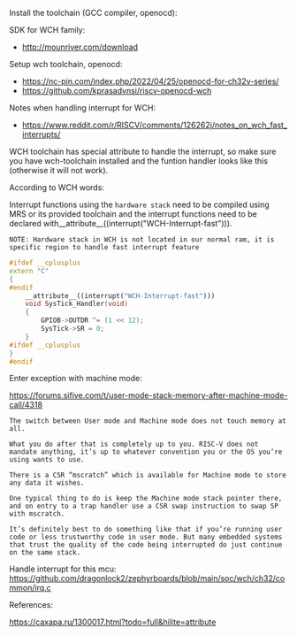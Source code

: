 Install the toolchain (GCC compiler, openocd):

SDK for WCH family:
+ http://mounriver.com/download

Setup wch toolchain, openocd:
+ https://nc-pin.com/index.php/2022/04/25/openocd-for-ch32v-series/
+ https://github.com/kprasadvnsi/riscv-openocd-wch

Notes when handling interrupt for WCH:
+ https://www.reddit.com/r/RISCV/comments/126262j/notes_on_wch_fast_interrupts/

WCH toolchain has special attribute to handle the interrupt, so make sure you have wch-toolchain installed and the funtion handler looks like this (otherwise it will not work).

According  to WCH words: 

Interrupt functions using the ``hardware stack`` need to be compiled using MRS or its provided toolchain
and the interrupt functions need to be declared with__attribute__((interrupt("WCH-Interrupt-fast"))). 

``NOTE: Hardware stack in WCH is not located in our normal ram, it is specific region to handle fast interrupt feature``

```cpp
#ifdef __cplusplus
extern "C"
{
#endif	
    __attribute__((interrupt("WCH-Interrupt-fast")))
    void SysTick_Handler(void)
	{
        GPIOB->OUTDR ^= (1 << 12);
        SysTick->SR = 0;
	}
#ifdef __cplusplus
}
#endif
```

Enter exception with machine mode:

https://forums.sifive.com/t/user-mode-stack-memory-after-machine-mode-call/4318
```
The switch between User mode and Machine mode does not touch memory at all.

What you do after that is completely up to you. RISC-V does not mandate anything, it’s up to whatever convention you or the OS you’re using wants to use.

There is a CSR “mscratch” which is available for Machine mode to store any data it wishes.

One typical thing to do is keep the Machine mode stack pointer there, and on entry to a trap handler use a CSR swap instruction to swap SP with mscratch.

It’s definitely best to do something like that if you’re running user code or less trustworthy code in user mode. But many embedded systems that trust the quality of the code being interrupted do just continue on the same stack.
```

Handle interrupt for this mcu:
https://github.com/dragonlock2/zephyrboards/blob/main/soc/wch/ch32/common/irq.c

References:

https://caxapa.ru/1300017.html?todo=full&hilite=attribute